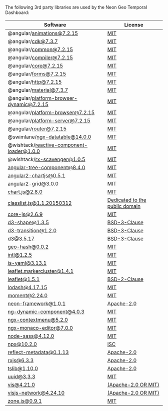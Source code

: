 The following 3rd party libraries are used by the Neon Geo Temporal Dashboard:

| Software  | License |
| ---  | --- |
| @angular/animations@7.2.15 | [MIT](https://github.com/angular/angular) |
| @angular/cdk@7.3.7 | [MIT](https://github.com/angular/material2/raw/master/LICENSE) |
| @angular/common@7.2.15 | [MIT](https://github.com/angular/angular) |
| @angular/compiler@7.2.15 | [MIT](https://github.com/angular/angular) |
| @angular/core@7.2.15 | [MIT](https://github.com/angular/angular) |
| @angular/forms@7.2.15 | [MIT](https://github.com/angular/angular) |
| @angular/http@7.2.15 | [MIT](https://github.com/angular/angular) |
| @angular/material@7.3.7 | [MIT](https://github.com/angular/material2/raw/master/LICENSE) |
| @angular/platform-browser-dynamic@7.2.15 | [MIT](https://github.com/angular/angular) |
| @angular/platform-browser@7.2.15 | [MIT](https://github.com/angular/angular) |
| @angular/platform-server@7.2.15 | [MIT](https://github.com/angular/angular) |
| @angular/router@7.2.15 | [MIT](https://github.com/angular/angular) |
| @swimlane/ngx-datatable@14.0.0 | [MIT](https://github.com/swimlane/ngx-datatable/raw/master/LICENSE) |
| @wishtack/reactive-component-loader@1.0.0 | [MIT](https://github.com/wishtack/wishtack-steroids/raw/master/LICENSE) |
| @wishtack/rx-scavenger@1.0.5 | [MIT](https://github.com/wishtack/wishtack-steroids) |
| angular-tree-component@8.4.0 | [MIT](https://github.com/500tech/angular-tree-component/raw/master/LICENSE) |
| angular2-chartjs@0.5.1 | [MIT](https://github.com/emn178/angular2-chartjs/raw/master/LICENSE.txt) |
| angular2-grid@3.0.0 | [MIT](https://github.com/BTMorton/angular2-grid/raw/master/LICENSE) |
| chart.js@2.8.0 | [MIT](https://github.com/chartjs/Chart.js/raw/master/LICENSE.md) |
| classlist.js@1.1.20150312 | [Dedicated to the public domain](https://github.com/eligrey/classList.js/raw/master/LICENSE.md) |
| core-js@2.6.9 | [MIT](https://github.com/zloirock/core-js/raw/master/LICENSE) |
| d3-shape@1.3.5 | [BSD-3-Clause](https://github.com/d3/d3-shape/raw/master/LICENSE) |
| d3-transition@1.2.0 | [BSD-3-Clause](https://github.com/d3/d3-transition/raw/master/LICENSE) |
| d3@3.5.17 | [BSD-3-Clause](https://github.com/mbostock/d3/raw/master/LICENSE) |
| geo-hash@0.0.2 | [MIT](https://github.com/Wayla/geo-hash) |
| intl@1.2.5 | [MIT](https://github.com/andyearnshaw/Intl.js/raw/master/LICENSE.txt) |
| js-yaml@3.13.1 | [MIT](https://github.com/nodeca/js-yaml/raw/master/LICENSE) |
| leaflet.markercluster@1.4.1 | [MIT](https://github.com/Leaflet/Leaflet.markercluster/raw/master/MIT-LICENCE.txt) |
| leaflet@1.5.1 | [BSD-2-Clause](https://github.com/Leaflet/Leaflet/raw/master/LICENSE) |
| lodash@4.17.15 | [MIT](https://github.com/lodash/lodash/raw/master/LICENSE) |
| moment@2.24.0 | [MIT](https://github.com/moment/moment/raw/master/LICENSE) |
| neon-framework@1.0.1 | [Apache-2.0](https://github.com/NextCenturyCorporation/neon-framework/raw/master/LICENSE) |
| ng-dynamic-component@4.0.3 | [MIT](https://github.com/gund/ng-dynamic-component/raw/master/LICENSE) |
| ngx-contextmenu@5.2.0 | [MIT](https://github.com/isaacplmann/ngx-contextmenu/raw/master/LICENSE) |
| ngx-monaco-editor@7.0.0 | [MIT](https://github.com/atularen/ngx-monaco-editor) |
| node-sass@4.12.0 | [MIT](https://github.com/sass/node-sass/raw/master/LICENSE) |
| npx@10.2.0 | [ISC](https://github.com/zkat/npx/raw/master/LICENSE.md) |
| reflect-metadata@0.1.13 | [Apache-2.0](https://github.com/rbuckton/reflect-metadata/raw/master/LICENSE) |
| rxjs@6.3.3 | [Apache-2.0](https://github.com/reactivex/rxjs/raw/master/LICENSE.txt) |
| tslib@1.10.0 | [Apache-2.0](https://github.com/Microsoft/tslib/raw/master/LICENSE.txt) |
| uuid@3.3.3 | [MIT](https://github.com/kelektiv/node-uuid/raw/master/LICENSE.md) |
| vis@4.21.0 | [(Apache-2.0 OR MIT)](https://github.com/almende/vis/raw/master/LICENSE-APACHE-2.0) |
| visjs-network@4.24.10 | [(Apache-2.0 OR MIT)](https://github.com/visjs-community/visjs-network/raw/master/LICENSE-APACHE-2.0) |
| zone.js@0.9.1 | [MIT](https://github.com/angular/zone.js/raw/master/LICENSE) |

